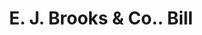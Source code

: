 ---
doi: 10.7916/D8HQ5B39
date_other: '1890'
date_other_textual: 1890-1899
form: printed ephemera
genre:
- Invoices
name:
- E. J. Brooks & Co.
object_in_context_url: https://biggert.cul.columbia.edu/items/view/ave_biggert_01657
subject_hierarchical_geographic:
- New York, New York, United States
subject_name:
- E. J. Brooks & Co.
title: E. J. Brooks & Co.. Bill
sort_title: E. J. Brooks & Co.. Bill
call_number: ave_biggert_01657
coordinates:
- 40.71277777777778,-74.00583333333333
pid: ave_biggert_01657
identifiers: ave_biggert_01657
thumbnail: false
permalink: /biggert/ave_biggert_01657/
layout: iiif-image-page
---